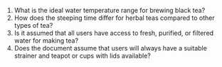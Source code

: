 1. What is the ideal water temperature range for brewing black tea?
2. How does the steeping time differ for herbal teas compared to other types of tea? 
3. Is it assumed that all users have access to fresh, purified, or filtered water for making tea?
4. Does the document assume that users will always have a suitable strainer and teapot or cups with lids available?